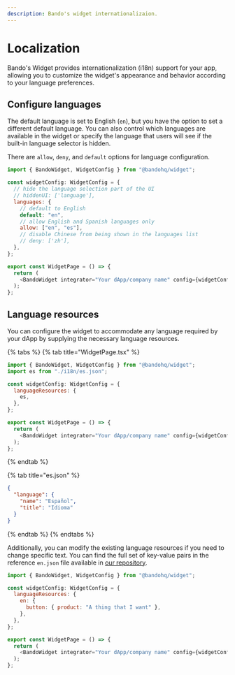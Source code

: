```yaml
---
description: Bando's widget internationalizaion.
---
```


# Localization

Bando's Widget provides internationalization (i18n) support for your app, allowing you to customize the widget's appearance and behavior according to your language preferences.

## Configure languages

The default language is set to English (`en`), but you have the option to set a different default language. You can also control which languages are available in the widget or specify the language that users will see if the built-in language selector is hidden.

There are `allow`, `deny`, and `default` options for language configuration.

```javascript
import { BandoWidget, WidgetConfig } from "@bandohq/widget";

const widgetConfig: WidgetConfig = {
  // hide the language selection part of the UI
  // hiddenUI: ['language'],
  languages: {
    // default to English
    default: "en",
    // allow English and Spanish languages only
    allow: ["en", "es"],
    // disable Chinese from being shown in the languages list
    // deny: ['zh'],
  },
};

export const WidgetPage = () => {
  return (
    <BandoWidget integrator="Your dApp/company name" config={widgetConfig} />
  );
};
```

## Language resources

You can configure the widget to accommodate any language required by your dApp by supplying the necessary language resources.

{% tabs %}
{% tab title="WidgetPage.tsx" %}
```javascript
import { BandoWidget, WidgetConfig } from "@bandohq/widget";
import es from "./i18n/es.json";

const widgetConfig: WidgetConfig = {
  languageResources: {
    es,
  },
};

export const WidgetPage = () => {
  return (
    <BandoWidget integrator="Your dApp/company name" config={widgetConfig} />
  );
};
```
{% endtab %}

{% tab title="es.json" %}
```json
{
  "language": {
    "name": "Español",
    "title": "Idioma"
  }
}
```
{% endtab %}
{% endtabs %}

Additionally, you can modify the existing language resources if you need to change specific text. You can find the full set of key-value pairs in the reference `en.json` file available in [our repository](https://github.com/bandohq/widget).

```javascript
import { BandoWidget, WidgetConfig } from "@bandohq/widget";

const widgetConfig: WidgetConfig = {
  languageResources: {
    en: {
      button: { product: "A thing that I want" },
    },
  },
};

export const WidgetPage = () => {
  return (
    <BandoWidget integrator="Your dApp/company name" config={widgetConfig} />
  );
};
```
